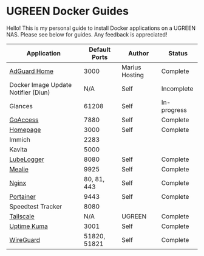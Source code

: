 # UGREEN Docker Guides

Hello! This is my personal guide to install Docker applications on a UGREEN NAS. Please see below for guides. Any feedback is appreciated!

| Application | Default Ports | Author | Status |
| --- | --- | --- | --- |
| [AdGuard Home](https://mariushosting.com/how-to-install-adguard-on-your-ugreen-nas/) | 3000 | Marius Hosting | Complete |
| Docker Image Update Notifier (Diun) | N/A | Self | Incomplete |
| Glances | 61208 | Self | In-progress |
| [GoAccess](https://github.com/EszopiCoder/ugreen-docker-guides/wiki/GoAccess) | 7880 | Self | Complete |
| [Homepage](https://github.com/EszopiCoder/ugreen-docker-guides/wiki/Homepage) | 3000 | Self | Complete |
| Immich | 2283 | | |
| Kavita | 5000 | | |
| [LubeLogger](https://github.com/EszopiCoder/ugreen-docker-guides/wiki/Lubelogger) | 8080 | Self | Complete |
| [Mealie](https://github.com/EszopiCoder/ugreen-docker-guides/wiki/Mealie) | 9925 | Self | Complete |
| [Nginx](https://github.com/EszopiCoder/ugreen-docker-guides/wiki/Nginx) | 80, 81, 443 | Self | Complete |
| [Portainer](https://github.com/EszopiCoder/ugreen-docker-guides/wiki/Portainer) | 9443 | Self | Complete |
| Speedtest Tracker | 8080 | | |
| [Tailscale](https://support.ugnas.com/knowledgecenter-h5/#/articleDetail?custom=eyJ0eXBlIjoidGFnMDAyIiwibGFuZ3VhZ2UiOiJlbi1VUyIsImlkIjozNzI5LCJhcnRpY2xlSW5mb0lkIjo2MjIsImNsaWVudFR5cGUiOiJQQyIsImFydGljbGVWZXJzaW9uIjoiIn0%3D) | N/A | UGREEN | Complete |
| [Uptime Kuma](https://github.com/EszopiCoder/ugreen-docker-guides/wiki/Uptime-Kuma) | 3001 | Self | Complete |
| [WireGuard](https://github.com/EszopiCoder/ugreen-docker-guides/wiki/WireGuard) | 51820, 51821 | Self | Complete |

